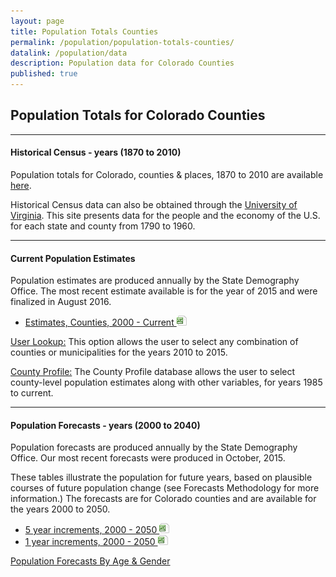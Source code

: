 ```yaml
---
layout: page
title: Population Totals Counties
permalink: /population/population-totals-counties/
datalink: /population/data
description: Population data for Colorado Counties
published: true
---
```


## Population Totals for Colorado Counties

- - -

#### Historical Census - years (1870 to 2010)

Population totals for Colorado, counties & places, 1870 to 2010 are available [here](https://dola.colorado.gov/demog_webapps/hcp_parameters.jsf).

Historical Census data can also be obtained through the [University of Virginia](http://mapserver.lib.virginia.edu/).  This site presents data for the people and the economy of the U.S. for each state and county from 1790 to 1960. 


- - -

#### Current Population Estimates

Population estimates are produced annually by the State Demography Office. The most recent estimate available is for the year of 2015 and were finalized in August 2016.

- [Estimates, Counties, 2000 - Current ![xls](/images/page_white_excel.png 'download xls file')](https://drive.google.com/uc?export=download&id=0B_M7zgfu2piFb1JFUnE4UTNyR28)


[User Lookup:](/population/data/muni-pop-housing/) 
This option allows the user to select any combination of counties or municipalities for the years 2010 to 2015.

[County Profile:](/population/data/profile-county/)
The County Profile database allows the user to select county-level population estimates along with other variables, for years 1985 to current.

- - -

#### Population Forecasts - years (2000 to 2040)

Population forecasts are produced annually by the State Demography Office. Our most recent forecasts were produced in October, 2015.

These tables illustrate the population for future years, based on plausible courses of future population change (see Forecasts Methodology for more information.) The forecasts are for Colorado counties and are available for the years 2000 to 2050.

- [5 year increments, 2000 - 2050 ![xls](/images/page_white_excel.png 'download xls file')](https://drive.google.com/uc?export=download&id=0B-vz6H4k4SESV1NLOHZCVXoyVm8)
- [1 year increments, 2000 - 2050 ![xls](/images/page_white_excel.png 'download xls file')](https://drive.google.com/uc?export=download&id=0B-vz6H4k4SESdkNHSng2VGlEc1k)

[Population Forecasts By Age & Gender](/population/data/sya-county/#county-population-by-single-year-of-age)
